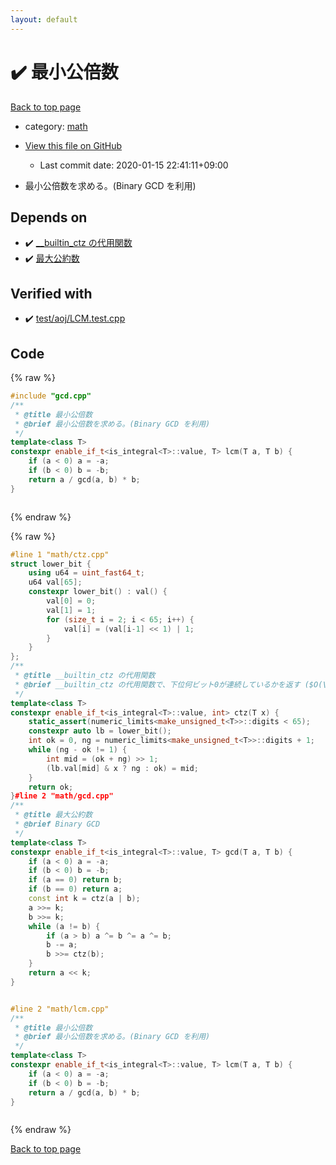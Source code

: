 ```yaml
---
layout: default
---
```


<!-- mathjax config similar to math.stackexchange -->
<script type="text/javascript" async
  src="https://cdnjs.cloudflare.com/ajax/libs/mathjax/2.7.5/MathJax.js?config=TeX-MML-AM_CHTML">
</script>
<script type="text/x-mathjax-config">
  MathJax.Hub.Config({
    TeX: { equationNumbers: { autoNumber: "AMS" }},
    tex2jax: {
      inlineMath: [ ['$','$'] ],
      processEscapes: true
    },
    "HTML-CSS": { matchFontHeight: false },
    displayAlign: "left",
    displayIndent: "2em"
  });
</script>

<script type="text/javascript" src="https://cdnjs.cloudflare.com/ajax/libs/jquery/3.4.1/jquery.min.js"></script>
<script src="https://cdn.jsdelivr.net/npm/jquery-balloon-js@1.1.2/jquery.balloon.min.js" integrity="sha256-ZEYs9VrgAeNuPvs15E39OsyOJaIkXEEt10fzxJ20+2I=" crossorigin="anonymous"></script>
<script type="text/javascript" src="../../assets/js/copy-button.js"></script>
<link rel="stylesheet" href="../../assets/css/copy-button.css" />


# :heavy_check_mark: 最小公倍数

<a href="../../index.html">Back to top page</a>

* category: <a href="../../index.html#7e676e9e663beb40fd133f5ee24487c2">math</a>
* <a href="{{ site.github.repository_url }}/blob/master/math/lcm.cpp">View this file on GitHub</a>
    - Last commit date: 2020-01-15 22:41:11+09:00


* 最小公倍数を求める。(Binary GCD を利用)


## Depends on

* :heavy_check_mark: <a href="ctz.cpp.html">__builtin_ctz の代用関数</a>
* :heavy_check_mark: <a href="gcd.cpp.html">最大公約数</a>


## Verified with

* :heavy_check_mark: <a href="../../verify/test/aoj/LCM.test.cpp.html">test/aoj/LCM.test.cpp</a>


## Code

<a id="unbundled"></a>
{% raw %}
```cpp
#include "gcd.cpp"
/**
 * @title 最小公倍数
 * @brief 最小公倍数を求める。(Binary GCD を利用)
 */
template<class T>
constexpr enable_if_t<is_integral<T>::value, T> lcm(T a, T b) {
	if (a < 0) a = -a;
	if (b < 0) b = -b;
	return a / gcd(a, b) * b;
}



```
{% endraw %}

<a id="bundled"></a>
{% raw %}
```cpp
#line 1 "math/ctz.cpp"
struct lower_bit {
	using u64 = uint_fast64_t;
	u64 val[65];
	constexpr lower_bit() : val() {
		val[0] = 0;
		val[1] = 1;
		for (size_t i = 2; i < 65; i++) {
			val[i] = (val[i-1] << 1) | 1;
		}
	}
};
/**
 * @title __builtin_ctz の代用関数
 * @brief __builtin_ctz の代用関数で、下位何ビット0が連続しているかを返す ($O(\log \log N)$)
 */
template<class T>
constexpr enable_if_t<is_integral<T>::value, int> ctz(T x) {
	static_assert(numeric_limits<make_unsigned_t<T>>::digits < 65);
	constexpr auto lb = lower_bit();
	int ok = 0, ng = numeric_limits<make_unsigned_t<T>>::digits + 1;
	while (ng - ok != 1) {
		int mid = (ok + ng) >> 1;
		(lb.val[mid] & x ? ng : ok) = mid;
	}
	return ok;
}#line 2 "math/gcd.cpp"
/**
 * @title 最大公約数
 * @brief Binary GCD
 */
template<class T>
constexpr enable_if_t<is_integral<T>::value, T> gcd(T a, T b) {
	if (a < 0) a = -a;
	if (b < 0) b = -b;
	if (a == 0) return b;
	if (b == 0) return a;
	const int k = ctz(a | b);
	a >>= k;
	b >>= k;
	while (a != b) {
		if (a > b) a ^= b ^= a ^= b;
		b -= a;
		b >>= ctz(b);
	}
	return a << k;
}


#line 2 "math/lcm.cpp"
/**
 * @title 最小公倍数
 * @brief 最小公倍数を求める。(Binary GCD を利用)
 */
template<class T>
constexpr enable_if_t<is_integral<T>::value, T> lcm(T a, T b) {
	if (a < 0) a = -a;
	if (b < 0) b = -b;
	return a / gcd(a, b) * b;
}



```
{% endraw %}

<a href="../../index.html">Back to top page</a>

